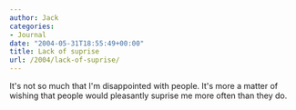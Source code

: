 ```yaml
---
author: Jack
categories:
- Journal
date: "2004-05-31T18:55:49+00:00"
title: Lack of suprise
url: /2004/lack-of-suprise/
---
```


It's not so much that I'm disappointed with people. It's more a matter of wishing that people would pleasantly suprise me more often than they do.